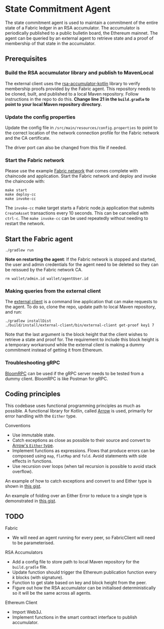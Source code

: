 # State Commitment Agent

The state commitment agent is used to maintain a commitment of the entire state
of a Fabric ledger in an RSA accumulator. The accumulator is periodically
published to a public bulletin board, the Ethereum mainnet. The agent can be
queried by an external agent to retrieve state and a proof of membership of that
state in the accumulator.

## Prerequisites

### Build the RSA accumulator library and publish to MavenLocal

The external client uses the
[rsa-accumulator-kotlin](https://github.com/dlt-interoperability/rsa-accumulator-kotlin)
library to verify membership proofs provided by the Fabric agent. This
repository needs to be cloned, built, and published to a local Maven repository.
Follow instructions in the repo to do this.
**Change line 21 in the `build.gradle` to point to your local Maven repository directory.**

### Update the config properties

Update the config file in `/src/main/resources/config.properties` to point to
the correct location of the network connection profile for the Fabric network and
the CA certificate.

The driver port can also be changed from this file if needed.

### Start the Fabric network

Please use the example [Fabric
network](https://github.com/dlt-interoperability/fabric-network) that comes
complete with chaincode and application. Start the Fabric network and deploy and
invoke the chaincode with:

```
make start
make deploy-cc
make invoke-cc
```

The `invoke-cc` make target starts a Fabric node.js application that submits
`CreateAsset` transactions every 10 seconds. This can be cancelled with
`ctrl-c`. The `make invoke-cc` can be used repeatedly without needing to
restart the network.

## Start the Fabric agent

```
./gradlew run
```

**Note on restarting the agent**: If the Fabric network is stopped and started, the user and admin credentials for
the agent need to be deleted so they can be reissued by the Fabric network CA.

```
rm wallet/admin.id wallet/agentUser.id
```

### Making queries from the external client

The [external client](https://github.com/dlt-interoperability/external-client)
is a command line application that can make requests to the agent. To do so,
clone the repo, update path to local Maven repository, and run:

```
./gradlew installDist
./build/install/external-client/bin/external-client get-proof key1 7
```

Note that the last argument is the block height that the client wishes to
retrieve a state and proof for. The requirement to include this block height is
a temporary workaround while the external client is making a dummy commitment
instead of getting it from Ethereum.

### Troubleshooting gRPC

[BloomRPC](https://github.com/uw-labs/bloomrpc) can be used if the gRPC server
needs to be tested from a dummy client. BloomRPC is like Postman for gRPC.

## Coding principles

This codebase uses functional programming principles as much as possible. A
functional library for Kotlin, called [Arrow](https://arrow-kt.io/docs/core/) is
used, primarily for error handling with the `Either` type.

Conventions

- Use immutable state.
- Catch exceptions as close as possible to their source and convert to [Arrow's
  `Either`
  type](https://arrow-kt.io/docs/apidocs/arrow-core-data/arrow.core/-either/).
- Implement functions as expressions. Flows that produce errors can be composed
  using `map`, `flatMap` and `fold`. Avoid statements with side effects in functions.
- Use recursion over loops (when tail recursion is possible to avoid stack overflow).

An example of how to catch exceptions and convert to and Either type is shown in
[this gist](https://gist.github.com/airvin/79f1fb2a3821a9e5d227db3ee9561f42).

An example of folding over an Either Error to reduce to a single type is
demonstrated in [this
gist](https://gist.github.com/airvin/eabc99a9552a0573afd2dd9a13e75948).

## TODO

Fabric

- We will need an agent running for every peer, so FabricClient will need to be
  parameterised.

RSA Accumulators

- Add a config file to store path to local Maven repository for the
  `build.gradle` file.
- Update function should trigger the Ethereum publication function every _k_
  blocks (with signature).
- Function to get state based on key and block height from the peer.
- Figure out how the RSA accumulator can be initialised deterministically so it
  will be the same across all agents.

Ethereum Client

- Import Web3J.
- Implement functions in the smart contract interface to publish accumulator.
